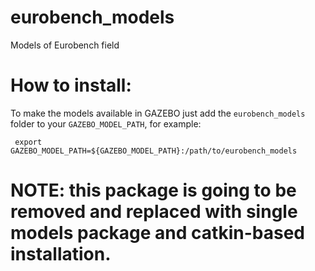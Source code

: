 # eurobench_models
Models of Eurobench field

# How to install:
To make the models available in GAZEBO just add the ```eurobench_models``` folder to your  ```GAZEBO_MODEL_PATH```, for example:

``` export GAZEBO_MODEL_PATH=${GAZEBO_MODEL_PATH}:/path/to/eurobench_models```

# NOTE: this package is going to be removed and replaced with single models package and catkin-based installation.
